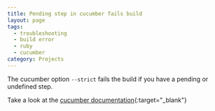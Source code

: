```yaml
---
title: Pending step in cucumber fails build
layout: page
tags:
  - troubleshooting
  - build error
  - ruby
  - cucumber
category: Projects
---
```

The cucumber option `--strict` fails the build if you have a pending or undefined step.

Take a look at the [cucumber documentation](https://github.com/cucumber/cucumber/wiki/Step-Definitions){:target="_blank"}
